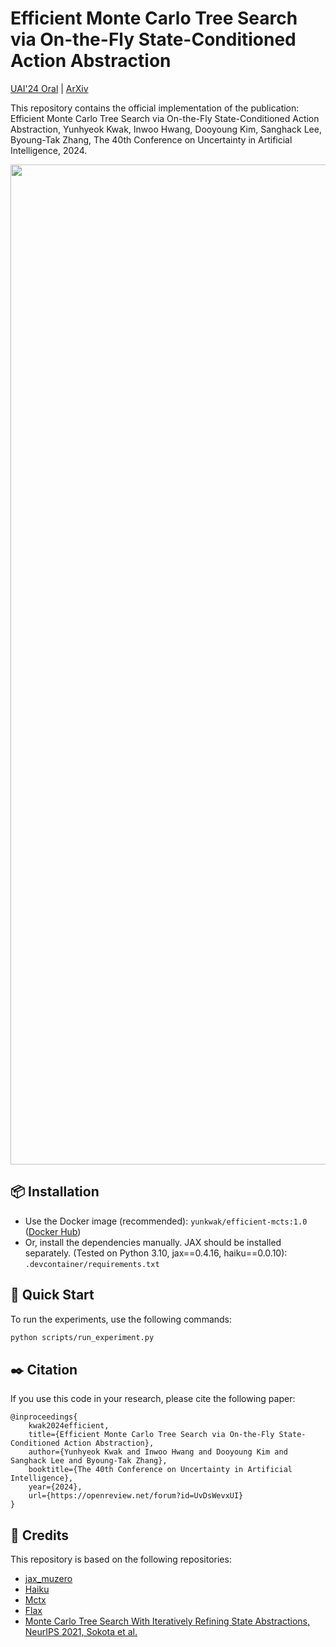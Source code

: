 # Efficient Monte Carlo Tree Search via On-the-Fly State-Conditioned Action Abstraction

[UAI'24 Oral](https://openreview.net/forum?id=UvDsWevxUI) | [ArXiv](https://arxiv.org/abs/2406.00614)

This repository contains the official implementation of the publication:
Efficient Monte Carlo Tree Search via On-the-Fly State-Conditioned Action Abstraction, Yunhyeok Kwak, Inwoo Hwang, Dooyoung Kim, Sanghack Lee, Byoung-Tak Zhang, The 40th Conference on Uncertainty in Artificial Intelligence, 2024.

<div align="center">
    <img width="1600" alt="image" src="https://github.com/user-attachments/assets/9bd1957e-5621-400c-93ad-2bf60d107611">
</div>



## 📦 Installation

- Use the Docker image (recommended): `yunkwak/efficient-mcts:1.0` ([Docker Hub](https://hub.docker.com/layers/yunkwak/efficient-mcts/1.0/images/sha256-b50c57d2d842b406affeee73413d9e926ed827c4e1ca4d699a1cfd658457a256))
- Or, install the dependencies manually. JAX should be installed separately. (Tested on Python 3.10, jax==0.4.16, haiku==0.0.10): `.devcontainer/requirements.txt`

## 🚀 Quick Start

To run the experiments, use the following commands:

```bash
python scripts/run_experiment.py
```


## ✒️ Citation

If you use this code in your research, please cite the following paper:

```
@inproceedings{
    kwak2024efficient,
    title={Efficient Monte Carlo Tree Search via On-the-Fly State-Conditioned Action Abstraction},
    author={Yunhyeok Kwak and Inwoo Hwang and Dooyoung Kim and Sanghack Lee and Byoung-Tak Zhang},
    booktitle={The 40th Conference on Uncertainty in Artificial Intelligence},
    year={2024},
    url={https://openreview.net/forum?id=UvDsWevxUI}
}
```

## 📖 Credits

This repository is based on the following repositories:

- [jax_muzero](https://github.com/Hwhitetooth/jax_muzero)
- [Haiku](https://github.com/google-deepmind/dm-haiku)
- [Mctx](https://github.com/google-deepmind/mctx)
- [Flax](https://github.com/google/flax)
- [Monte Carlo Tree Search With Iteratively Refining State Abstractions, NeurIPS 2021, Sokota et al.](https://proceedings.neurips.cc/paper/2021/hash/9b0ead00a217ea2c12e06a72eec4923f-Abstract.html)
